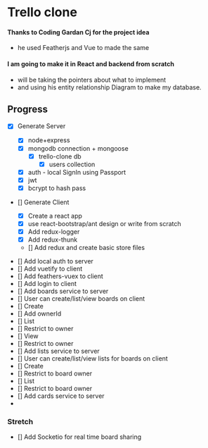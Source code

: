 # Trello clone

#### Thanks to Coding Gardan Cj for the project idea

- he used Featherjs and Vue to made the same

#### I am going to make it in React and backend from scratch

- will be taking the pointers about what to implement
- and using his entity relationship Diagram to make my database.

## Progress

- [x] Generate Server

  - [x] node+express
  - [x] mongodb connection + mongoose
    - [x] trello-clone db
      - [x] users collection
  - [x] auth - local SignIn using Passport
  - [x] jwt
  - [x] bcrypt to hash pass

- [] Generate Client

  - [x] Create a react app
  - [x] use react-bootstrap/ant design or write from scratch
  - [x] Add redux-logger
  - [x] Add redux-thunk
  - [] Add redux and create basic store files

* [] Add local auth to server
* [] Add vuetify to client
* [] Add feathers-vuex to client
* [] Add login to client
* [] Add boards service to server
* [] User can create/list/view boards on client
* [] Create
* [] Add ownerId
* [] List
* [] Restrict to owner
* [] View
* [] Restrict to owner
* [] Add lists service to server
* [] User can create/list/view lists for boards on client
* [] Create
* [] Restrict to board owner
* [] List
* [] Restrict to board owner
* [] Add cards service to server
*

### Stretch

- [] Add Socketio for real time board sharing
